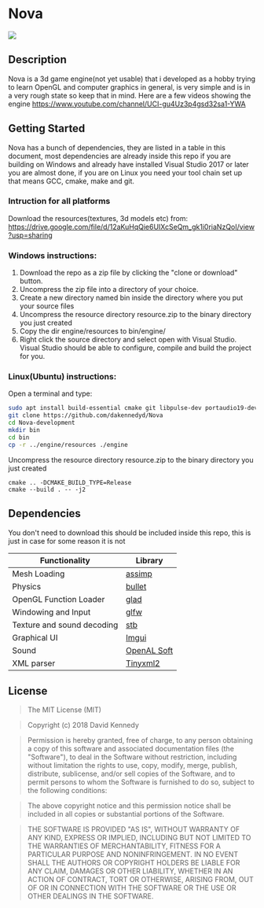 # Nova
![](https://i.imgur.com/CriXiIo.jpg?raw=true)

## Description
Nova is a 3d game engine(not yet usable) that i developed as a hobby trying to learn OpenGL and computer graphics in general, is very simple and is in a very rough state so keep that in mind.
Here are a few videos showing the engine https://www.youtube.com/channel/UCI-gu4Uz3p4gsd32sa1-YWA

## Getting Started
Nova has a bunch of dependencies, they are listed in a table in this document, most dependencies are already inside this repo if you are building on Windows and already have installed Visual Studio 2017 or later you are almost done, if you are on Linux you need your tool chain set up that means GCC, cmake, make and git.

### Intruction for all platforms
Download the resources(textures, 3d models etc) from:
https://drive.google.com/file/d/12aKuHqQie6UIXcSeQm_gk1i0riaNzQoI/view?usp=sharing

### Windows instructions:
1. Download the repo as a zip file by clicking the "clone or download" button.
2. Uncompress the zip file into a directory of your choice.
3. Create a new directory named bin inside the directory where you put your source files
3. Uncompress the resource directory resource.zip to the binary directory you just created
4. Copy the dir engine/resources to bin/engine/
5. Right click the source directory and select open with Visual Studio.
Visual Studio should be able to configure, compile and build the project for you.

### Linux(Ubuntu) instructions:
Open a terminal and type:
```bash
sudo apt install build-essential cmake git libpulse-dev portaudio19-dev libsndio-dev
git clone https://github.com/dakennedyd/Nova
cd Nova-development
mkdir bin
cd bin
cp -r ../engine/resources ./engine
```
Uncompress the resource directory resource.zip to the binary directory you just created
```
cmake .. -DCMAKE_BUILD_TYPE=Release
cmake --build . -- -j2
```

## Dependencies
You don't need to download this should be included inside this repo, this is just in case for some reason it is not

| Functionality  | Library |
| --- | --- |
| Mesh Loading | [assimp](https://github.com/assimp/assimp)   |
| Physics | [bullet](https://github.com/bulletphysics/bullet3)  |
| OpenGL Function Loader | [glad](https://github.com/Dav1dde/glad)      |
| Windowing and Input | [glfw](https://github.com/glfw/glfw)        |
| Texture and sound decoding | [stb](https://github.com/nothings/stb)   |
| Graphical UI | [Imgui](https://github.com/ocornut/imgui)  |
| Sound | [OpenAL Soft](https://github.com/kcat/openal-soft) |
| XML parser | [Tinyxml2](https://github.com/leethomason/tinyxml2)   |

## License
>The MIT License (MIT)

>Copyright (c) 2018 David Kennedy

>Permission is hereby granted, free of charge, to any person obtaining a copy of this software and associated documentation files (the "Software"), to deal in the Software without restriction, including without limitation the rights to use, copy, modify, merge, publish, distribute, sublicense, and/or sell copies of the Software, and to permit persons to whom the Software is furnished to do so, subject to the following conditions:

>The above copyright notice and this permission notice shall be included in all copies or substantial portions of the Software.

>THE SOFTWARE IS PROVIDED "AS IS", WITHOUT WARRANTY OF ANY KIND, EXPRESS OR IMPLIED, INCLUDING BUT NOT LIMITED TO THE WARRANTIES OF MERCHANTABILITY, FITNESS FOR A PARTICULAR PURPOSE AND NONINFRINGEMENT. IN NO EVENT SHALL THE AUTHORS OR COPYRIGHT HOLDERS BE LIABLE FOR ANY CLAIM, DAMAGES OR OTHER LIABILITY, WHETHER IN AN ACTION OF CONTRACT, TORT OR OTHERWISE, ARISING FROM, OUT OF OR IN CONNECTION WITH THE SOFTWARE OR THE USE OR OTHER DEALINGS IN THE SOFTWARE.